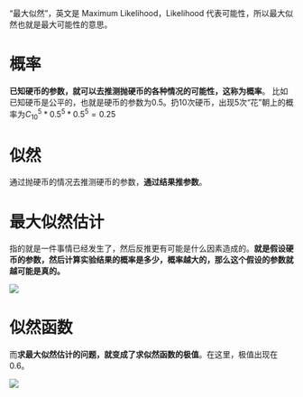 “最大似然”，英文是 Maximum Likelihood，Likelihood 代表可能性，所以最大似然也就是最大可能性的意思。

# 概率
 **已知硬币的参数，就可以去推测抛硬币的各种情况的可能性，这称为概率**。
比如已知硬币是公平的，也就是硬币的参数为0.5。扔10次硬币，出现5次“花”朝上的概率为$C^5_{10}*0.5^5*0.5^5=0.25$

# 似然
通过抛硬币的情况去推测硬币的参数，**通过结果推参数**。

# 最大似然估计
指的就是一件事情已经发生了，然后反推更有可能是什么因素造成的。**就是假设硬币的参数，然后计算实验结果的概率是多少，概率越大的，那么这个假设的参数就越可能是真的。**

![](https://upload-images.jianshu.io/upload_images/18339009-8704632d4e3bde80.png?imageMogr2/auto-orient/strip%7CimageView2/2/w/1240)


# 似然函数

而**求最大似然估计的问题，就变成了求似然函数的极值**。在这里，极值出现在0.6。


![](https://upload-images.jianshu.io/upload_images/18339009-2b7e7d7f905b16eb.png?imageMogr2/auto-orient/strip%7CimageView2/2/w/1240)
